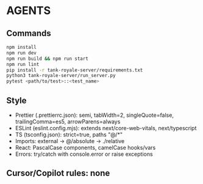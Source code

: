 # AGENTS

## Commands
```bash
npm install
npm run dev
npm run build && npm run start
npm run lint
pip install -r tank-royale-server/requirements.txt
python3 tank-royale-server/run_server.py
pytest <path/to/test>::<test_name>
```

## Style
- Prettier (.prettierrc.json): semi, tabWidth=2, singleQuote=false, trailingComma=es5, arrowParens=always
- ESLint (eslint.config.mjs): extends next/core-web-vitals, next/typescript
- TS (tsconfig.json): strict=true, paths "@/*"
- Imports: external → @/absolute → ./relative
- React: PascalCase components, camelCase hooks/vars
- Errors: try/catch with console.error or raise exceptions

## Cursor/Copilot rules: none
